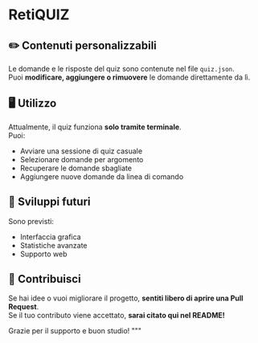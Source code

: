 # RetiQUIZ

## ✏️ Contenuti personalizzabili
Le domande e le risposte del quiz sono contenute nel file `quiz.json`.  
Puoi **modificare, aggiungere o rimuovere** le domande direttamente da lì.

## 🖥️ Utilizzo
Attualmente, il quiz funziona **solo tramite terminale**.  
Puoi:
- Avviare una sessione di quiz casuale
- Selezionare domande per argomento
- Recuperare le domande sbagliate
- Aggiungere nuove domande da linea di comando

## 🚧 Sviluppi futuri
Sono previsti:
- Interfaccia grafica
- Statistiche avanzate
- Supporto web

## 🤝 Contribuisci
Se hai idee o vuoi migliorare il progetto, **sentiti libero di aprire una Pull Request**.  
Se il tuo contributo viene accettato, **sarai citato qui nel README!**

Grazie per il supporto e buon studio!
"""